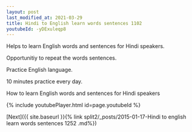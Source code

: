 ```yaml
---
layout: post
last_modified_at: 2021-03-29
title: Hindi to English learn words sentences 1102 
youtubeId: -yDExuleqp8
---
```

 
 
Helps to learn English words and sentences for Hindi speakers.

Opportunitiy to repeat the words sentences. 

Practice English language. 
 
10 minutes practice every day. 
 
How to learn English words and sentences for Hindi speakers 
 
{% include youtubePlayer.html id=page.youtubeId %}
 
 
[Next]({{ site.baseurl }}{% link  split2/_posts/2015-01-17-Hindi to english learn words sentences 1252 .md%})
 
